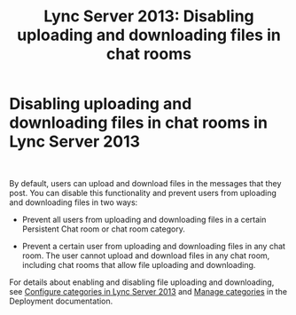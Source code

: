﻿---
title: 'Lync Server 2013: Disabling uploading and downloading files in chat rooms'
TOCTitle: Disabling uploading and downloading files in chat rooms
ms:assetid: c4faffb0-ae6a-47df-ae95-403c7101280f
ms:mtpsurl: https://technet.microsoft.com/en-us/library/JJ215882(v=OCS.15)
ms:contentKeyID: 48706010
ms.date: 07/23/2014
mtps_version: v=OCS.15
---

# Disabling uploading and downloading files in chat rooms in Lync Server 2013

 


By default, users can upload and download files in the messages that they post. You can disable this functionality and prevent users from uploading and downloading files in two ways:

  - Prevent all users from uploading and downloading files in a certain Persistent Chat room or chat room category.

  - Prevent a certain user from uploading and downloading files in any chat room. The user cannot upload and download files in any chat room, including chat rooms that allow file uploading and downloading.

For details about enabling and disabling file uploading and downloading, see [Configure categories in Lync Server 2013](lync-server-2013-configure-categories.md) and [Manage categories](manage-categories.md) in the Deployment documentation.

